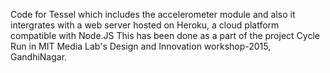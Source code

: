 Code for Tessel which includes the accelerometer module and also it intergrates with a web server hosted on Heroku, a cloud platform compatible with Node.JS
This has been done as a part of the project Cycle Run in MIT Media Lab's Design and Innovation workshop-2015, GandhiNagar.
